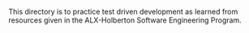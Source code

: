 This directory is to practice test driven development as learned from resources given in the ALX-Holberton Software Engineering Program.
